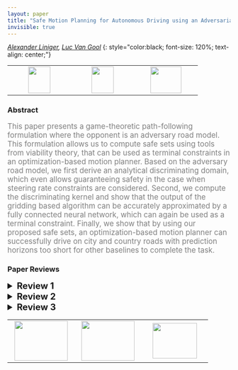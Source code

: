 ```yaml
---
layout: paper
title: "Safe Motion Planning for Autonomous Driving using an Adversarial Road Model"
invisible: true
---
```

*[Alexander Liniger](https://vision.ee.ethz.ch/people-details.MTQ4MzY1.TGlzdC8zMjQ3LC0xOTcxNDY1MTc4.html), [Luc Van Gool](https://vision.ee.ethz.ch/people-details.OTAyMzM=.TGlzdC8zMjQ4LC0xOTcxNDY1MTc4.html)*
{: style="color:black; font-size: 120%; text-align: center;"}

<table width="30%"> <tr>
<td style="width: 20%; text-align: center;"><a href="http://www.roboticsproceedings.org/rss16/p044.pdf"><img src="{{ site.baseurl }}/images/paper_link.png"
width = "50"  height = "60"/> </a> </td>

<td style="width: 20%; text-align: center;"><a href="https://github.com/alexliniger/AdversarialRoadModel"><img src="{{ site.baseurl }}/images/software_link.png"
width = "50"  height = "60"/> </a> </td>

<td style="width: 20%; text-align: center;"><a href="nan"><img src="{{ site.baseurl }}/images/pheedloop_link.png"
width = "70"  height = "60"/> </a> </td>

</tr></table>

### Abstract
<html><p style="color:gray; font-size: 120%; text-align: justified;">
This paper presents a game-theoretic path-following formulation where the opponent is an adversary road model. This formulation allows us to compute safe sets using tools from viability theory, that can be used as terminal constraints in an optimization-based motion planner. Based on the adversary road model, we first derive an analytical discriminating domain, which even allows guaranteeing safety in the case when steering rate constraints are considered. Second, we compute the discriminating kernel and show that the output of the gridding based algorithm can be accurately approximated by a fully connected neural network, which can again be used as a terminal constraint. Finally, we show that by using our proposed safe sets, an optimization-based motion planner can successfully drive on city and country roads with prediction horizons too short for other baselines to complete the task.
</p></html>

### Paper Reviews
<details><summary style="font-size:20px;"><b> Review 1</b></summary>
<p style="color:gray; font-size: 120%; text-align: justified;">
In general I believe this is a nice paper that is well-written.  I worry that there is not a lot of novelty, and the parts that are new to me (using a function approximation over different bounds on the disturbance) are not rigorous enough to guarantee safety.  I think this paper would be better suited for a conference like ICRA or IROS.Notes on related work: Contrary to the authors’ assertion, I believe that guaranteed following of a path is studied quite a bit, often by using an adversarial game formulation similar to the one proposed in this paper. Some examples:Majumdar, Anirudha, and Russ Tedrake. "Funnel libraries for real-time robust feedback motion planning." The International Journal of Robotics Research 36.8 (2017): 947-982.Herbert, Sylvia L., et al. "FaSTrack: A modular framework for fast and guaranteed safe motion planning." 2017 IEEE 56th Annual Conference on Decision and Control (CDC). IEEE, 2017.Singh, Sumeet, et al. "Robust online motion planning via contraction theory and convex optimization." 2017 IEEE International Conference on Robotics and Automation (ICRA). IEEE, 2017.Smith, Stanley W., He Yin, and Murat Arcak. "Continuous abstraction of nonlinear systems using sum-of-squares programming." 2019 IEEE International Conference on Decision and Control (CDC). IEEE, 2019.Questions- I am unclear what the general assumptions on the dynamics might be.  In this paper a discrete bicycle model is used with steering and acceleration inputsWhy is the information pattern giving an advantage to the control player, rather than the disturbance?- In (7), are assuming we have a discrete set of control and disturbance actions?  If so, how finely discretized are they?  How does this affect the computation of the set?  Later you say that they are discretized.  Can you comment more on how the discretization affects the computation? - How did you choose the discretization of the state space?  What impact does that have on the computation?- Why did the computation times vary so much?- Do you have any theory on if the sets will be guaranteed to be continuous across a continuous range of k_max? This is an assumption that seems to be made- I don’t see how the neural net implementation is guaranteed to not have false positives (where I define false positives as assuming a state is safe when it is not).  In fact, in the tests each method did in fact have false positives.  Given that this paper’s emphasis is on safety and recursive feasibility, I think this should be addressed.
</p> </details>

<details><summary style="font-size:20px;"><b> Review 2</b></summary>
<p style="color:gray; font-size: 120%; text-align: justified;">
This paper is well-written and introduces a novel approach to address the design of the terminal constraint for nonlinear MPC. The application considered in this paper is path following. While the method and result presented in this paper are all convincing, there are some suggestion to improve the paper.#1Presentation of the results. I would suggest to make the subplots in Fig. 5 and 6 landscape instead of portrait. Currently, it is very hard to see the details in a printed version.#2What is the difference between the mixed dynamic-kinematic model and the model in (1)? Is the purpose here to test the robustness of the method on a mismatched model?#3Need to add unit to Table VI.#4Extendability of the method to other dynamic models and under collision avoidance constraint?
</p> </details>

<details><summary style="font-size:20px;"><b> Review 3</b></summary>
<p style="color:gray; font-size: 120%; text-align: justified;">
The most original part is the problem formulation of safe motion planing in autonomous driving as a game between the motion planner, which aims to follow the road unknown ahead, and the road as adversarial player with bounded curvature, which aims to get the car off road. Under this formulation, the paper employs viability theory and game theory to design a motion planner to follow a path with safety guarantee. Both analysis and MPC simulations are provided to validate the proposed algorithm. Overall, it is a nice contribution to safe planning in autonomous driving.
</p> </details>

<table width="100%"><tr><td style="width: 30%; text-align: center;"><a href="{{ site.baseurl }}/program/papers/43"> <img src="{{ site.baseurl }}/images/previous_icon.png" width = "120"  height = "90"/> </a> </td>

<td style="width: 30%; text-align: center;"><a href="{{ site.baseurl }}/program/papers"> <img src="{{ site.baseurl }}/images/overview_icon.png" width = "120"  height = "90"/> </a> </td> 

<td style="width: 30%; text-align: center;"><a href="{{ site.baseurl }}/program/papers/45"> <img src="{{ site.baseurl }}/images/next_icon.png" width = "100"  height = "80"/> </a> </td> 

</tr></table>

